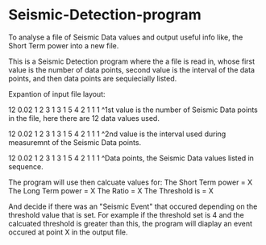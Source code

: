 # Seismic-Detection-program
To analyse a file of Seismic Data values and output useful info like, the Short Term power into a new file.

This is a Seismic Detection program where the a file is read in, whose first value is the number of data points, second value is the interval of the data points, and then data points are sequiecially listed.

Expantion of input file layout:

12 0.02 1 2 3 1 3 1 5 4 2 1 1 1
^1st value is the number of Seismic Data points in the file, here there are 12 data values used. 

12 0.02 1 2 3 1 3 1 5 4 2 1 1 1
   ^2nd value is the interval used during measuremnt of the Seismic Data points.  
   
12 0.02 1 2 3 1 3 1 5 4 2 1 1 1
        ^Data points, the Seismic Data values listed in sequence. 
        
 
 The program will use then calcuate values for: 
    The Short Term power = X
    The Long Term power  = X
    The Ratio            = X
    The Threshold is      = X

And decide if there was an "Seismic Event" that occured depending on the threshold value that is set. For example if the threshold set is 4 and the calcuated threshold is greater than this, the program will diaplay an event occured at point X in the output file. 
